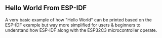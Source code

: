 Hello World From ESP-IDF
-----

A very basic example of how "Hello World" can be printed based on the ESP-IDF example but way more simplified for users & beginners to understand how ESP-IDF along with the ESP32C3 microcontroller operate.
